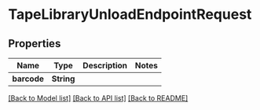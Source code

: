 # TapeLibraryUnloadEndpointRequest

## Properties

Name | Type | Description | Notes
------------ | ------------- | ------------- | -------------
**barcode** | **String** |  | 

[[Back to Model list]](../#documentation-for-models) [[Back to API list]](../#documentation-for-api-endpoints) [[Back to README]](../)


